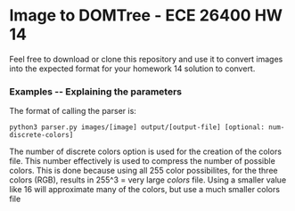 # Image to DOMTree - ECE 26400 HW 14
Feel free to download or clone this repository and use it to convert images into the expected format for your homework 14 solution to convert.

### Examples -- Explaining the parameters
The format of calling the parser is:
```
python3 parser.py images/[image] output/[output-file] [optional: num-discrete-colors]
```
The number of discrete colors option is used for the creation of the colors file. This number effectively is used to compress the number of possible colors. This is done because using all 255 color possibilites, for the three colors (RGB), results in 255^3 = very large *colors* file. Using a smaller value like 16 will approximate many of the colors, but use a much smaller colors file
